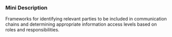 ### Mini Description

Frameworks for identifying relevant parties to be included in communication chains and determining appropriate information access levels based on roles and responsibilities.
